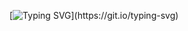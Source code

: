 [![Typing SVG](https://readme-typing-svg.demolab.com?font=monsterat&pause=1000&center=true&vCenter=true&width=435&lines=HELLO+WORLD!)](https://git.io/typing-svg)
